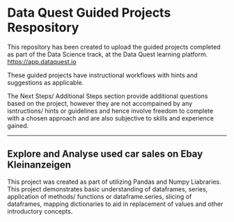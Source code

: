 # Data Quest Guided Projects Respository
This repository has been created to upload the guided projects completed as part of the Data Science track, 
at the Data Quest learning platform. https://app.dataquest.io

These guided projects have instructional workflows with hints and suggestions as applicable. 

The Next Steps/ Additional Steps section provide additional questions based on the project, 
however they are not accompained by any isntructions/ hints or guidelines and hence involve freedom to complete with a chosen approach and
are also subjective to skills and experience gained. 

--------------------------------------------------------------------------------------------------------------------------
## Explore and Analyse used car sales on Ebay Kleinanzeigen
This project was created as part of utilizing Pandas and Numpy Liabraries. This project demonstrates basic understanding of dataframes, series, application of methods/ functions or dataframe.series, slicing of dataframes, mapping dictionaries to aid in replacement of values and other introductory concepts.
